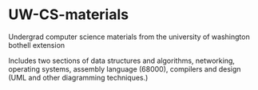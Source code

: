 UW-CS-materials
===============

Undergrad computer science materials from the university of washington bothell extension

Includes two sections of data structures and algorithms, networking, operating systems, assembly language (68000), compilers and design (UML and other diagramming techniques.)
